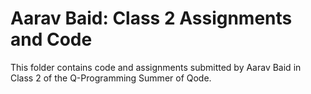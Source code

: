 # Aarav Baid: Class 2 Assignments and Code
This folder contains code and assignments submitted by Aarav Baid in Class 2 of the Q-Programming Summer of Qode.